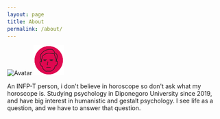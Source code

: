 ```yaml
---
layout: page
title: About
permalink: /about/
---
```


![Avatar]({{site.baseurl}}/images/avatar.png)
<img src="/images/avatar.png" alt="Imem" height="70" width="70">

An INFP-T person, i don't believe in horoscope so don't ask what my horoscope is. Studying psychology in Diponegoro University since 2019, and have big interest in humanistic and gestalt psychology. I see life as a question, and we have to answer that question.

